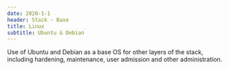 ```yaml
---
date: 2020-1-1
header: Stack - Base
title: Linux
subtitle: Ubuntu & Debian
---
```

Use of Ubuntu and Debian as a base OS for other layers of the stack,
including hardening, maintenance, user admission and other administration.